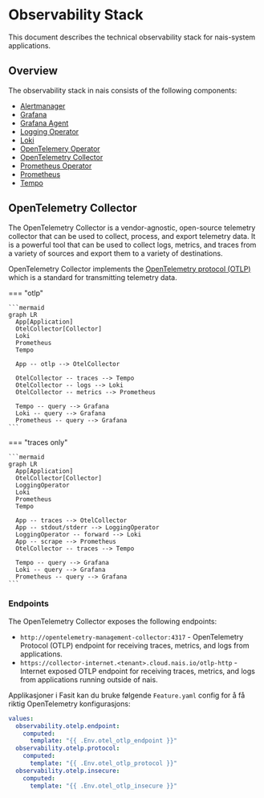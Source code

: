 # Observability Stack

This document describes the technical observability stack for nais-system applications.

## Overview

The observability stack in nais consists of the following components:

- [Alertmanager](https://prometheus.io/docs/alerting/alertmanager/)
- [Grafana](https://grafana.com/)
- [Grafana Agent](https://grafana.com/docs/grafana-cloud/agent/)
- [Logging Operator](https://kube-logging.dev)
- [Loki](https://grafana.com/oss/loki/)
- [OpenTelemery Operator](https://opentelemetry.io/docs/operator/)
- [OpenTelemetry Collector](https://opentelemetry.io/docs/collector/)
- [Prometheus Operator](https://prometheus-operator.dev/)
- [Prometheus](https://prometheus.io/)
- [Tempo](https://grafana.com/oss/tempo/)

## OpenTelemetry Collector

The OpenTelemetry Collector is a vendor-agnostic, open-source telemetry collector that can be used to collect, process, and export telemetry data. It is a powerful tool that can be used to collect logs, metrics, and traces from a variety of sources and export them to a variety of destinations.

OpenTelemetry Collector implements the [OpenTelemetry protocol (OTLP)](https://opentelemetry.io/docs/specs/otlp/) which is a standard for transmitting telemetry data.

=== "otlp"

    ```mermaid
    graph LR
      App[Application]
      OtelCollector[Collector]
      Loki
      Prometheus
      Tempo

      App -- otlp --> OtelCollector

      OtelCollector -- traces --> Tempo
      OtelCollector -- logs --> Loki
      OtelCollector -- metrics --> Prometheus

      Tempo -- query --> Grafana
      Loki -- query --> Grafana
      Prometheus -- query --> Grafana
    ```

=== "traces only"

    ```mermaid
    graph LR
      App[Application]
      OtelCollector[Collector]
      LoggingOperator
      Loki
      Prometheus
      Tempo

      App -- traces --> OtelCollector
      App -- stdout/stderr --> LoggingOperator
      LoggingOperator -- forward --> Loki
      App -- scrape --> Prometheus
      OtelCollector -- traces --> Tempo

      Tempo -- query --> Grafana
      Loki -- query --> Grafana
      Prometheus -- query --> Grafana
    ```

### Endpoints

The OpenTelemetry Collector exposes the following endpoints:

- `http://opentelemetry-management-collector:4317` - OpenTelemetry Protocol (OTLP) endpoint for receiving traces, metrics, and logs from applications.
- `https://collector-internet.<tenant>.cloud.nais.io/otlp-http` - Internet exposed OTLP endpoint for receiving traces, metrics, and logs from applications running outside of nais.

Applikasjoner i Fasit kan du bruke følgende `Feature.yaml` config for å få riktig OpenTelemetry konfigurasjons:

```yaml
values:
  observability.otelp.endpoint:
    computed:
      template: "{{ .Env.otel_otlp_endpoint }}"
  observability.otelp.protocol:
    computed:
      template: "{{ .Env.otel_otlp_protocol }}"
  observability.otelp.insecure:
    computed:
      template: "{{ .Env.otel_otlp_insecure }}"
```
